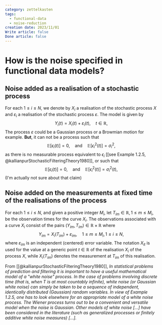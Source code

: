 ```yaml
---
category: zettelkasten
tags:
  - functional-data
  - noise-reduction
creation date: 2023/11/01
Write article: false
Done article: false
---
```

# How is the noise specified in functional data models?

## Noise added as a realisation of a stochastic process

For each $1 \leq i \leq N$, we denote by $X_i$ a realisation of the stochastic process $X$ and $\varepsilon_i$ a realisation of the stochastic process $\varepsilon$. The model is given by
$$
Y_i(t) = X_i(t) + \varepsilon_i(t), \quad t \in \mathbb{R},
$$
The process $\varepsilon$ could be a Gaussian process or a Browmian motion for example. **But**, it can not be a process such that 
$$\mathbb{E}[\epsilon_i(t)] = 0, \quad\text{and}\quad \mathbb{E}[\epsilon_i^2(t)] = \sigma_i^2,$$
as there is no measurable process equivalent to $\epsilon_i$ [[see Example 1.2.5, @kallianpurStochasticFilteringTheory1980]], or such that
$$\mathbb{E}[\epsilon_i(t)] = 0, \quad\text{and}\quad \mathbb{E}[\epsilon_i^2(t)] = \sigma_i^2(t),$$
(I'm actually not sure about that claim)

## Noise added on the measurements at fixed time of the realisations of the process

For each $1 \leq i \leq N$, and given a positive integer $M_i$, let $T_{im} \in \mathbb{R}, 1 \leq m \leq M_i$, be the observation times for the curve $X_i$. The observations associated with a curve $X_i$ consist of the pairs $(Y_{im}, T_{im}) \in \mathbb{R} \times \mathbb{R}$ where
$$Y_{im} = X_i(T_{im}) + \varepsilon_{im}, \quad 1 \leq m \leq M_i, 1 \leq i \leq N,$$
where $\varepsilon_{im}$ is an independent (centered) error variable. The notation $X_{it}$ is used for the value at a generic point $t \in \mathbb{R}$ of the realisation $X_i$ of the process $X$, while $X_i(T_{im})$ denotes the measurement at $T_{im}$ of this realisation.


From [[@kallianpurStochasticFilteringTheory1980]], *In statistical problems of prediction and filtering it is important to have a useful mathematical model of a "white noise" process. In the case of problems involving discrete time (that is, when $T$ is at most countably infinite), white noise (or Gaussian white noise) can simply be taken to be a sequence of independent, identically distributed (Gaussian) random variables. In view of Example 1.2.5, one has to look elsewhere for an appropriate model of a white noise process. The Wiener process turns out to be a convenient and versatile model when the noise is Gaussian. Other models of white noise [...] have been considered in the literature (such as generalized processes or finitely additive white noise measures) [...].*